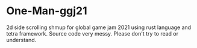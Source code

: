 # One-Man-ggj21
2d side scrolling shmup for global game jam 2021 using rust language and tetra framework. Source code very messy. Please don't try to read or understand.
